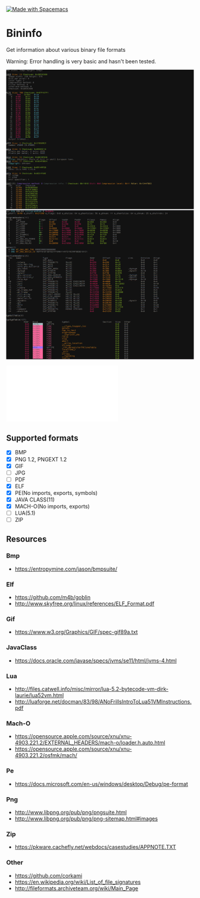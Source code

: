 <a href="http://spacemacs.org"><img src="https://cdn.rawgit.com/syl20bnr/spacemacs/442d025779da2f62fc86c2082703697714db6514/assets/spacemacs-badge.svg" alt="Made with Spacemacs"></a><br>
# Bininfo 
Get information about various binary file formats 

Warning: Error handling is very basic and hasn't been tested.

![png_example1](Media/Screenshot1.png)
![definitely_not_stolen](Media/Screenshot2.png)

![More screenshots](Media/README.md)

## Supported formats
- [x] BMP
- [x] PNG 1.2, PNGEXT 1.2
- [x] GIF
- [ ] JPG
- [ ] PDF
- [x] ELF
- [x] PE(No imports, exports, symbols)
- [x] JAVA CLASS(11)
- [x] MACH-O(No imports, exports)
- [ ] LUA(5.1)
- [ ] ZIP

## Resources

### Bmp
- https://entropymine.com/jason/bmpsuite/

### Elf
- https://github.com/m4b/goblin
- http://www.skyfree.org/linux/references/ELF_Format.pdf

### Gif
- https://www.w3.org/Graphics/GIF/spec-gif89a.txt

### JavaClass
- https://docs.oracle.com/javase/specs/jvms/se11/html/jvms-4.html

### Lua
- http://files.catwell.info/misc/mirror/lua-5.2-bytecode-vm-dirk-laurie/lua52vm.html
- http://luaforge.net/docman/83/98/ANoFrillsIntroToLua51VMInstructions.pdf

### Mach-O
- https://opensource.apple.com/source/xnu/xnu-4903.221.2/EXTERNAL_HEADERS/mach-o/loader.h.auto.html
- https://opensource.apple.com/source/xnu/xnu-4903.221.2/osfmk/mach/

### Pe
- https://docs.microsoft.com/en-us/windows/desktop/Debug/pe-format

### Png
- http://www.libpng.org/pub/png/pngsuite.html
- http://www.libpng.org/pub/png/png-sitemap.html#images

### Zip
- https://pkware.cachefly.net/webdocs/casestudies/APPNOTE.TXT

### Other
- https://github.com/corkami
- https://en.wikipedia.org/wiki/List_of_file_signatures
- http://fileformats.archiveteam.org/wiki/Main_Page
